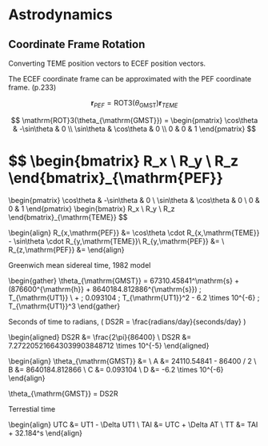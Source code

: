 # Astrodynamics

## Coordinate Frame Rotation

Converting TEME position vectors to ECEF position vectors.

The ECEF coordinate frame can be approximated with the PEF coordinate frame. (p.233)

$$
\mathbf{r}_{PEF} = \mathrm{ROT}3(\theta_{\mathrm{GMST}})\mathbf{r}_{TEME}
$$

$$
\mathrm{ROT}3(\theta_{\mathrm{GMST}}) =
\begin{pmatrix}
\cos\theta & -\sin\theta & 0 \\
\sin\theta & \cos\theta & 0 \\
0   &   0   &  1
\end{pmatrix}
$$


$$
\begin{bmatrix}
R_x \\
R_y \\
R_z
\end{bmatrix}_{\mathrm{PEF}}
=
\begin{pmatrix}
\cos\theta & -\sin\theta & 0 \\
\sin\theta & \cos\theta & 0 \\
0   &   0   &  1
\end{pmatrix}
\begin{bmatrix}
R_x \\
R_y \\
R_z
\end{bmatrix}_{\mathrm{TEME}}
$$


\begin{align}
R_{x,\mathrm{PEF}} &= \cos\theta \cdot R_{x,\mathrm{TEME}} - \sin\theta \cdot R_{y,\mathrm{TEME}}\\
R_{y,\mathrm{PEF}} &= \\
R_{z,\mathrm{PEF}} &=
\end{align}


Greenwich mean sidereal time, 1982 model

\begin{gather}
\theta_{\mathrm{GMST}} = 67310.45841^\mathrm{s} + (876600^{\mathrm{h}} + 8640184.812886^{\mathrm{s}}) \; T_{\mathrm{UT1}} \\ + \; 0.093104 \; T_{\mathrm{UT1}}^2 - 6.2 \times 10^{-6} \; T_{\mathrm{UT1}}^3
\end{gather}

Seconds of time to radians, \( DS2R = \frac{radians/day}{seconds/day} \)

\begin{aligned}
    DS2R &= \frac{2\pi}{86400} \\
    DS2R &= 7.272205216643039903848712 \times 10^{-5}
\end{aligned}

\begin{align}
\theta_{\mathrm{GMST}} &=  \\
A &= 24110.54841 - 86400 / 2 \\
B &= 8640184.812866 \\
C &= 0.093104 \\
D &= -6.2 \times 10^{-6}
\end{align}

\theta_{\mathrm{GMST}} = DS2R

Terrestial time

\begin{align}
UTC &= UT1 - \Delta UT1 \\
TAI &= UTC + \Delta AT \\
TT &= TAI + 32.184^s
\end{align}